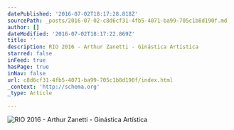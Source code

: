 ```yaml
---
datePublished: '2016-07-02T18:17:28.818Z'
sourcePath: _posts/2016-07-02-c8d6cf31-4fb5-4071-ba99-705c1b8d190f.md
author: []
dateModified: '2016-07-02T18:17:22.869Z'
title: ''
description: RIO 2016 - Arthur Zanetti - Ginástica Artística
starred: false
inFeed: true
hasPage: true
inNav: false
url: c8d6cf31-4fb5-4071-ba99-705c1b8d190f/index.html
_context: 'http://schema.org'
_type: Article

---
```

![RIO 2016 - Arthur Zanetti - Ginástica Artística](https://the-grid-user-content.s3-us-west-2.amazonaws.com/5de0fc70-26f7-485d-84f8-3e8a223a2ab9.jpg)